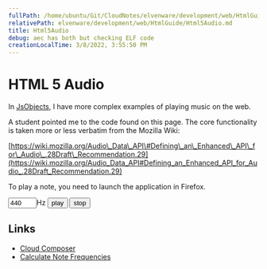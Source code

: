 ```yaml
---
fullPath: /home/ubuntu/Git/CloudNotes/elvenware/development/web/HtmlGuide/Html5Audio.md
relativePath: elvenware/development/web/HtmlGuide/Html5Audio.md
title: Html5Audio
debug: aec has both but checking ELF code
creationLocalTime: 3/8/2022, 3:55:50 PM
---
```


<!-- toc -->
<!-- tocstop -->

HTML 5 Audio
============

In [JsObjects](https://github.com/charliecalvert/JsObjects/tree/master/HtmlCssJavascript/AudioMusic01), I have more complex examples of playing music on the web.

A student pointed me to the code found on this page. The core
functionality is taken more or less verbatim from the Mozilla Wiki:

[https://wiki.mozilla.org/Audio\_Data\_API\#Defining\_an\_Enhanced\_API\_for\_Audio\_.28Draft\_Recommendation.29](https://wiki.mozilla.org/Audio_Data_API#Defining_an_Enhanced_API_for_Audio_.28Draft_Recommendation.29)

To play a note, you need to launch the application in Firefox.

<input type="text" size="4" id="freq" value="440"><label for="hz">Hz</label>
<button onclick="start()">play</button>
<button onclick="stop()">stop</button>

<script type="text/javascript">      
  function AudioDataDestination(sampleRate, readFn) {
    // Initialize the audio output.
    var audio = new Audio();
    audio.mozSetup(1, sampleRate);

    var currentWritePosition = 0;
    var prebufferSize = sampleRate / 2; // buffer 500ms
    var tail = null, tailPosition;

    // The function called with regular interval to populate 
    // the audio output buffer.
    setInterval(function() {
      var written;
      // Check if some data was not written in previous attempts.
      if(tail) {
        written = audio.mozWriteAudio(tail.subarray(tailPosition));
        currentWritePosition += written;
        tailPosition += written;
        if(tailPosition < tail.length) {
          // Not all the data was written, saving the tail...
          return; // ... and exit the function.
        }
        tail = null;
      }

      // Check if we need add some data to the audio output.
      var currentPosition = audio.mozCurrentSampleOffset();
      var available = currentPosition + prebufferSize - currentWritePosition;
      if(available > 0) {
        // Request some sound data from the callback function.
        var soundData = new Float32Array(available);
        readFn(soundData);

        // Writting the data.
        written = audio.mozWriteAudio(soundData);
        if(written < soundData.length) {
          // Not all the data was written, saving the tail.
          tail = soundData;
          tailPosition = written;
        }
        currentWritePosition += written;
      }
    }, 100);
  }

  // Control and generate the sound.

  var frequency = 0, currentSoundSample;
  var sampleRate = 44100;

  function requestSoundData(soundData) {
    if (!frequency) { 
      return; // no sound selected
    }

    var k = 2* Math.PI * frequency / sampleRate;
    for (var i=0, size=soundData.length; i<size; i++) {
      soundData[i] = Math.sin(k * currentSoundSample++);
    }        
  }

  var audioDestination = new AudioDataDestination(sampleRate, requestSoundData);

  function start() {
    currentSoundSample = 0;
    frequency = parseFloat(document.getElementById("freq").value);
  }

  function stop() {
    frequency = 0;
  }
</script>
  
Links
-----

-   [Cloud Composer](http://www.gregjopa.com/2011/08/html5-cloud-composer-app/)
-   [Calculate Note Frequencies](http://www.gregjopa.com/2011/05/calculate-note-frequencies-in-javascript-with-music-js/)

